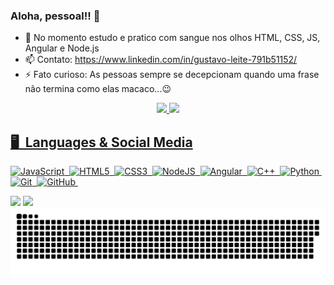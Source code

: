 ### Aloha, pessoal!! 👋

- 🌱 No momento estudo e pratico com sangue nos olhos HTML, CSS, JS, Angular e Node.js
- 📫 Contato: https://www.linkedin.com/in/gustavo-leite-791b51152/
- ⚡ Fato curioso: As pessoas sempre se decepcionam quando uma frase não termina como elas macaco...😉


<div align="center">
  <a href="https://github.com/gustavoleite170">
  <img height="145em" src="https://github-readme-stats.vercel.app/api?username=gustavoleite170&show_icons=true&theme=radical&bg_color=30,0d0d0d,191919&title_color=fff&text_color=fff&icon_color=79ff97"/>
  <img height="145em" src="https://github-readme-stats.vercel.app/api/top-langs/?username=gustavoleite170&layout=compact&theme=radical&bg_color=30,0d0d0d,191919&title_color=fff&text_color=fff&icon_color=79ff97"/>
</div>
  
 <div>
   <h2>🖥 &nbsp;Languages & Social Media</h2>
  
  ![JavaScript](https://img.shields.io/badge/javascript-%23323330.svg?style=for-the-badge&logo=javascript&logoColor=%23F7DF1E)&nbsp;
  ![HTML5](https://img.shields.io/badge/html5-%23E34F26.svg?style=for-the-badge&logo=html5&logoColor=white)&nbsp;
  ![CSS3](https://img.shields.io/badge/css3-%231572B6.svg?style=for-the-badge&logo=css3&logoColor=white)&nbsp;
  ![NodeJS](https://img.shields.io/badge/node.js-6DA55F?style=for-the-badge&logo=node.js&logoColor=white)&nbsp;
  ![Angular](https://img.shields.io/badge/angular-%23DD0031.svg?style=for-the-badge&logo=angular&logoColor=white)&nbsp;
  ![C++](https://img.shields.io/badge/c++-%2300599C.svg?style=for-the-badge&logo=c%2B%2B&logoColor=white)&nbsp;
  ![Python](https://img.shields.io/badge/python-3670A0?style=for-the-badge&logo=python&logoColor=ffdd54)&nbsp;
  ![Git](https://img.shields.io/badge/git-%23F05033.svg?style=for-the-badge&logo=git&logoColor=white)&nbsp;
  ![GitHub](https://img.shields.io/badge/github-%23121011.svg?style=for-the-badge&logo=github&logoColor=white)&nbsp;
  
</div>
  
  <div> 
  <a href="https://www.instagram.com/gustavoarthurleite/" target="_blank">                                                                                               <img src="https://img.shields.io/badge/-Instagram-%23E4405F?style=for-the-badge&logo=instagram&logoColor=white" target="_blank"></a>
  <a href="https://www.linkedin.com/in/gustavo-leite-791b51152/" target="_blank"><img src="https://img.shields.io/badge/-LinkedIn-%230077B5?style=for-the-badge&logo=linkedin&logoColor=white" target="_blank"></a>
 </div
    
![Snake animation](https://github.com/franssa01/franssa01/blob/output/github-contribution-grid-snake.svg)
<!--
**gustavoleite170/gustavoleite170** is a ✨ _special_ ✨ repository because its `README.md` (this file) appears on your GitHub profile.

Here are some ideas to get you started:

- 🔭 Atualmente trabalho na Milkbrown
- 🌱 No momento estudo HTML, CSS, JS, React.js, Node.js, EJS 
- 📫 Contato: https://www.linkedin.com/in/gustavo-leite-791b51152/
- ⚡ Fato curioso: As pessoas sempre se decepcionam quando uma frase não termina como elas macaco... 😉
-->
